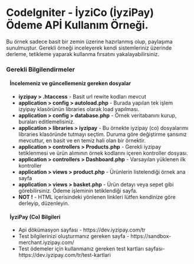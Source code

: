 <h1>CodeIgniter - İyziCo (İyziPay) Ödeme APİ Kullanım Örneği.</h1>

  <p>
      Bu örnek sadece basit bir zemin üzerine hazırlanmış olup, paylaşıma sunulmuştur.
      Gerekli örneği inceleyerek kendi sistemleriniz üzerinde derleme, tetikleme yaparak kullanma fırsatını
      yakalayabilirsiniz.
  </p>

  <h3>Gerekli Bilgilendirmeler</h3>
  <div style="padding:0px 10px;">
      <h4>İncelemeniz ve güncellemeniz gereken dosyalar</h4>
      <ul>
          <li>
              <b>iyzipay > .htaccess</b> -
              Basit url rewite kodları mevcut
          </li>
          <li>
              <b>application > config > autoload.php</b> -
              Burada yapılan tek işlem izyipay klasörünün libraries olarak load yapılması.
          </li>
          <li>
              <b>application > config > database.php</b> -
              Örnek veritabanını kurup, buraları editlemelisiniz.
          </li>
          <li>
              <b>application > libraries > iyzipay</b> -
              Bu örnekte iyzipay (co) dosyalarımı libraries klasöründe tutmayı seçtim.
              Duruma göre değiştirme şansınız mevcuttur, en basit ve en temiz hali olan bir örnektir.
          </li>
          <li>
              <b>application > controllers > Products.php</b> -
              Gerekli iyzipay tetiklenmesi ve ürün alımının örnek kodlarını içeren kontroller dosyası.
          </li>
          <li>
              <b>application > controllers > Dashboard.php</b> -
              Varsayılan yüklenen ilk kontroller
          </li>
          <li>
              <b>application > views > product.php</b> -
              Ürünlerin listelendiği örnek ana sayfa
          </li>
          <li>
              <b>application > views > basket.php</b> -
              Ürün detayı veya sepet gibi görebilirsiniz. Ödeme işleminin tetiklendiği sayfa.
          </li>
          <li>
              <b>NOT !</b> -
              HTML içerisindeki yönlenen linkleri lütfen kendinize göre derleyip, düzenleyin.
          </li>
      </ul>
  </div>
  <div style="padding:0px 10px;">
      <h4>İyziPay (Co) Bilgileri</h4>
      <ul>
          <li>
              Api dökümasyon sayfası - https://dev.iyzipay.com/tr
          </li>
          <li>
              Test bilgilerinizi oluşturmanız gereken sayfa - https://sandbox-merchant.iyzipay.com/
          </li>
          <li>
              Test ödemeler için kullanmanız gereken test kartları sayfası- https://dev.iyzipay.com/tr/test-kartlari
          </li>
      </ul>
  </div>

